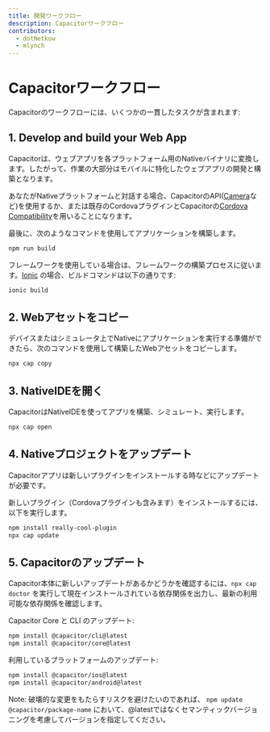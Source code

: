 ```yaml
---
title: 開発ワークフロー
description: Capacitorワークフロー
contributors:
  - dotNetkow
  - mlynch
---
```


# Capacitorワークフロー

Capacitorのワークフローには、いくつかの一貫したタスクが含まれます:

## 1. Develop and build your Web App

Capacitorは、ウェブアプリを各プラットフォーム用のNativeバイナリに変換します。したがって、作業の大部分はモバイルに特化したウェブアプリの開発と構築となります。

あなたがNativeプラットフォームと対話する場合、CapacitorのAPI([Camera](/docs/apis/camera)など)を使用するか、または既存のCordovaプラグインとCapacitorの[Cordova Compatibility](./cordova)を用いることになります。

最後に、次のようなコマンドを使用してアプリケーションを構築します。

```bash
npm run build
```

フレームワークを使用している場合は、フレームワークの構築プロセスに従います。[Ionic](https://ionicframework.com/) の場合、ビルドコマンドは以下の通りです:

```bash
ionic build
```

## 2. Webアセットをコピー

デバイスまたはシミュレータ上でNativeにアプリケーションを実行する準備ができたら、次のコマンドを使用して構築したWebアセットをコピーします。

```bash
npx cap copy
```

## 3. NativeIDEを開く

CapacitorはNativeIDEを使ってアプリを構築、シミュレート、実行します。

```bash
npx cap open
```

## 4. Nativeプロジェクトをアップデート

Capacitorアプリは新しいプラグインをインストールする時などにアップデートが必要です。

新しいプラグイン（Cordovaプラグインも含みます）をインストールするには、以下を実行します。

```bash
npm install really-cool-plugin
npx cap update
```

## 5. Capacitorのアップデート

Capacitor本体に新しいアップデートがあるかどうかを確認するには、`npx cap doctor` を実行して現在インストールされている依存関係を出力し、最新の利用可能な依存関係を確認します。

Capacitor Core と CLI のアップデート:

```bash
npm install @capacitor/cli@latest
npm install @capacitor/core@latest
```

利用しているプラットフォームのアップデート:

```bash
npm install @capacitor/ios@latest
npm install @capacitor/android@latest
```

Note: 破壊的な変更をもたらすリスクを避けたいのであれば、 `npm update @capacitor/package-name` において、@latestではなくセマンティックバージョニングを考慮してバージョンを指定してください。
